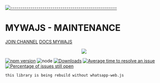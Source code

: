 [![-----------------------------------------------------](https://raw.githubusercontent.com/andreasbm/readme/master/assets/lines/colored.png)](#table-of-contents)
# MYWAJS - MAINTENANCE
[JOIN CHANNEL](https://whatsapp.com/channel/0029VaDrbKSKgsNuVe1a3N2h)
[DOCS MYWAJS](https://github.com/amiruldev20/mywajs/blob/beta/docs.md)

 
 <p align="center">
<img width="" src="https://img.shields.io/github/repo-size/amiruldev20/mywajs?color=green&label=Repo%20Size&style=for-the-badge&logo=appveyor">

[![npm version](https://img.shields.io/npm/v/mywajs.svg?color=green)](https://www.npmjs.com/package/mywajs)
![node](https://img.shields.io/node/v/mywajs)
[![Downloads](https://img.shields.io/npm/dm/mywajs.svg)](https://www.npmjs.com/package/mywajs)
[![Average time to resolve an issue](http://isitmaintained.com/badge/resolution/amiruldev20/mywajs.svg)](http://isitmaintained.com/project/amiruldev20/mywajs "Average time to resolve an issue")
[![Percentage of issues still open](http://isitmaintained.com/badge/open/amiruldev20/mywajs.svg)](http://isitmaintained.com/project/amiruldev20/mywajs "Percentage of issues still open")

</p>

```
this library is being rebuild without whatsapp-web.js
```

